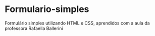 # Formulario-simples
Formulário simples utilizando HTML e CSS, aprendidos com a aula da professora Rafaella Ballerini
